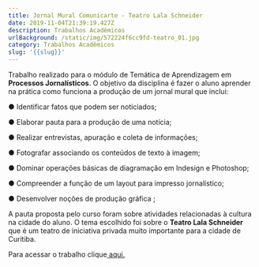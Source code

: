 ```yaml
---
title: Jornal Mural Comunicarte - Teatro Lala Schneider
date: 2019-11-04T21:39:19.427Z
description: Trabalhos Acadêmicos
urlBackground: /static/img/572224f6cc9fd-teatro_01.jpg
category: Trabalhos Acadêmicos
slug: '{{slug}}'
---
```

Trabalho realizado para o módulo de Temática de Aprendizagem em **Processos Jornalísticos**. O objetivo da disciplina é fazer o aluno aprender na prática como funciona a produção de um jornal mural que inclui:

● Identificar fatos que podem ser noticiados;

● Elaborar pauta para a produção de uma notícia;

● Realizar entrevistas, apuração e coleta de informações;

● Fotografar associando os conteúdos de texto à imagem;

● Dominar operações básicas de diagramação em Indesign e Photoshop;

● Compreender a função de um layout para impresso jornalístico;

● Desenvolver noções de produção gráfica
;

A pauta proposta pelo curso foram sobre atividades relacionadas à cultura na cidade do aluno. O tema escolhido foi sobre o **Teatro Lala Schneider** que é um teatro de iniciativa privada muito importante para a cidade de Curitiba.

Para acessar o trabalho clique[ aqui.](http://bit.ly/projetocomunicarte)
